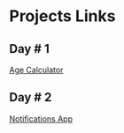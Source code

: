 # Projects Links

## Day # 1

[Age Calculator](https://precious-shortbread-78deff.netlify.app/)

## Day # 2

[Notifications App](https://jade-concha-ee09c9.netlify.app/)
